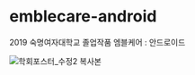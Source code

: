 # emblecare-android
2019 숙명여자대학교 졸업작품 엠블케어 : 안드로이드

![학회포스터_수정2 복사본](https://user-images.githubusercontent.com/41736866/68655191-ebe0a480-0572-11ea-8e54-cf30ac9de8be.png)
